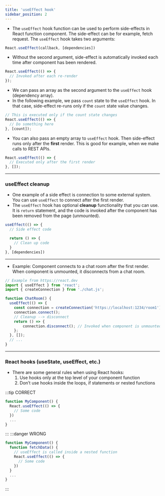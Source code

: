 ```yaml
---
title: 'useEffect hook'
sidebar_position: 2
---
```

- The `useEffect` hook function can be used to perform side-effects in React function component. The side-effect can be for example, fetch request. The `useEffect` hook takes two arguments:
```js
React.useEffect(callback, [dependencies])
```
- Without the second argument, side-effect is automatically invoked each time after component has been rendered.

```js
React.useEffect(() => {
  // Invoked after each re-render
});
```
- We can pass an array as the second argument to the `useEffect` hook (dependency array).
- In the following example, we pass `count` state to the `useEffect` hook. In that case, side-effect re-runs only if the `count` state value changes.

```js
// This is executed only if the count state changes
React.useEffect(() => {
  // Do something here
}, [count]);
```

- You can also pass an empty array to `useEffect` hook. Then side-effect runs only after the **first** render. This is good for example, when we make calls to REST APIs.

```js
React.useEffect(() => {
  // Executed only after the first render
}, []);
```
---
### useEffect cleanup
- One example of a side effect is connection to some external system. You can use `useEffect` to connect after the first render. 
- The `useEffect` hook has optional **cleanup** functionality that you can use. It is `return` statement, and the code is invoked after the component has been removed from the page (unmounted).
```js
useEffect(() => {
  // Side effect code

  return () => {
    // Clean up code
  }
}, [dependencies])
```
---
- Example: Component connects to a chat room after the first render. When component is unmounted, it disconnects from a chat room. 
```js
// Example from https://react.dev
import { useEffect } from 'react';
import { createConnection } from './chat.js';

function ChatRoom() {
  useEffect(() => {
    const connection = createConnection('https://localhost:1234/room1');
    connection.connect();
    // Cleanup --> disconnect
    return () => {
        connection.disconnect(); // Invoked when component is unmounted
    };
  }, []);
  // ...
}
```
---
### React hooks (useState, useEffect, etc.)
- There are some general rules when using React hooks:
  1.  Use hooks only at the top level of your component function
  2.  Don’t use hooks inside the loops, if statements or nested functions

:::tip CORRECT
```js
function MyComponent() {
  React.useEffect(() => {
    // Some code
  })
  ...
}
```
:::
:::danger WRONG
```js
function MyComponent() {    
  function fetchData() {
    // useEffect is called inside a nested function
    React.useEffect(() => {
      // Some code
    })
  }
  ...
}
```
:::